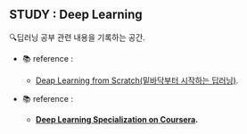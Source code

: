 ## **STUDY : Deep Learning**
🔍딥러닝 공부 관련 내용을 기록하는 공간.   
- 📚 reference :   
    - [Deap Learning from Scratch(밑바닥부터 시작하는 딥러닝)](https://github.com/WegraLee/deep-learning-from-scratch).


- 📚 reference :  
    - **[Deep Learning Specialization on Coursera](https://github.com/Kulbear/deep-learning-coursera).**

